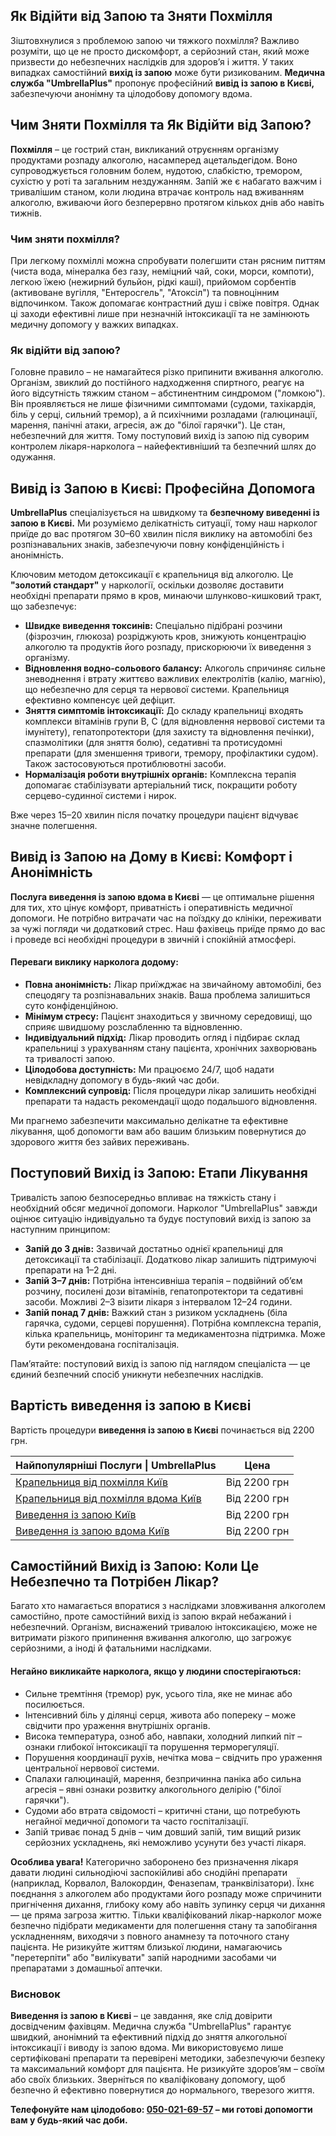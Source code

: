 
## Як Відійти від Запою та Зняти Похмілля

Зіштовхнулися з проблемою запою чи тяжкого похмілля? Важливо розуміти, що це не просто дискомфорт, а серйозний стан, який може призвести до небезпечних наслідків для здоров’я і життя. У таких випадках самостійний **вихід із запою** може бути ризикованим. **Медична служба "UmbrellaPlus"** пропонує професійний **вивід із запою в Києві,** забезпечуючи анонімну та цілодобову допомогу вдома.

## Чим Зняти Похмілля та Як Відійти від Запою?

**Похмілля** – це гострий стан, викликаний отруєнням організму продуктами розпаду алкоголю, насамперед ацетальдегідом. Воно супроводжується головним болем, нудотою, слабкістю, тремором, сухістю у роті та загальним нездужанням. Запій же є набагато важчим і тривалішим станом, коли людина втрачає контроль над вживанням алкоголю, вживаючи його безперервно протягом кількох днів або навіть тижнів.

### Чим зняти похмілля?

При легкому похміллі можна спробувати полегшити стан рясним питтям (чиста вода, мінералка без газу, неміцний чай, соки, морси, компоти), легкою їжею (нежирний бульйон, рідкі каші), прийомом сорбентів (активоване вугілля, "Ентеросгель", "Атоксіл") та повноцінним відпочинком. Також допомагає контрастний душ і свіже повітря. Однак ці заходи ефективні лише при незначній інтоксикації та не замінюють медичну допомогу у важких випадках.

### Як відійти від запою?

Головне правило – не намагайтеся різко припинити вживання алкоголю. Організм, звиклий до постійного надходження спиртного, реагує на його відсутність тяжким станом – абстинентним синдромом ("ломкою"). Він проявляється не лише фізичними симптомами (судоми, тахікардія, біль у серці, сильний тремор), а й психічними розладами (галюцинації, марення, панічні атаки, агресія, аж до "білої гарячки"). Це стан, небезпечний для життя. Тому поступовий вихід із запою під суворим контролем лікаря-нарколога – найефективніший та безпечний шлях до одужання.

## Вивід із Запою в Києві: Професійна Допомога

**UmbrellaPlus** спеціалізується на швидкому та **безпечному виведенні із запою в Києві.** Ми розуміємо делікатність ситуації, тому наш нарколог приїде до вас протягом 30–60 хвилин після виклику на автомобілі без розпізнавальних знаків, забезпечуючи повну конфіденційність і анонімність.

Ключовим методом детоксикації є крапельниця від алкоголю. Це **"золотий стандарт"** у наркології, оскільки дозволяє доставити необхідні препарати прямо в кров, минаючи шлунково-кишковий тракт, що забезпечує:

* **Швидке виведення токсинів:** Спеціально підібрані розчини (фізрозчин, глюкоза) розріджують кров, знижують концентрацію алкоголю та продуктів його розпаду, прискорюючи їх виведення з організму.
* **Відновлення водно-сольового балансу:** Алкоголь спричиняє сильне зневоднення і втрату життєво важливих електролітів (калію, магнію), що небезпечно для серця та нервової системи. Крапельниця ефективно компенсує цей дефіцит.
* **Зняття симптомів інтоксикації:** До складу крапельниці входять комплекси вітамінів групи B, C (для відновлення нервової системи та імунітету), гепатопротектори (для захисту та відновлення печінки), спазмолітики (для зняття болю), седативні та протисудомні препарати (для зменшення тривоги, тремору, профілактики судом). Також застосовуються протиблювотні засоби.
* **Нормалізація роботи внутрішніх органів:** Комплексна терапія допомагає стабілізувати артеріальний тиск, покращити роботу серцево-судинної системи і нирок.

Вже через 15–20 хвилин після початку процедури пацієнт відчуває значне полегшення.

## Вивід із Запою на Дому в Києві: Комфорт і Анонімність

**Послуга виведення із запою вдома в Києві** — це оптимальне рішення для тих, хто цінує комфорт, приватність і оперативність медичної допомоги. Не потрібно витрачати час на поїздку до клініки, переживати за чужі погляди чи додатковий стрес. Наш фахівець приїде прямо до вас і проведе всі необхідні процедури в звичній і спокійній атмосфері.

#### Переваги виклику нарколога додому:

* **Повна анонімність:** Лікар приїжджає на звичайному автомобілі, без спецодягу та розпізнавальних знаків. Ваша проблема залишиться суто конфіденційною.
* **Мінімум стресу:** Пацієнт знаходиться у звичному середовищі, що сприяє швидшому розслабленню та відновленню.
* **Індивідуальний підхід:** Лікар проводить огляд і підбирає склад крапельниці з урахуванням стану пацієнта, хронічних захворювань та тривалості запою.
* **Цілодобова доступність:** Ми працюємо 24/7, щоб надати невідкладну допомогу в будь-який час доби.
* **Комплексний супровід:** Після процедури лікар залишить необхідні препарати та надасть рекомендації щодо подальшого відновлення.

Ми прагнемо забезпечити максимально делікатне та ефективне лікування, щоб допомогти вам або вашим близьким повернутися до здорового життя без зайвих переживань.

## Поступовий Вихід із Запою: Етапи Лікування

Тривалість запою безпосередньо впливає на тяжкість стану і необхідний обсяг медичної допомоги. Нарколог "UmbrellaPlus" завжди оцінює ситуацію індивідуально та будує поступовий вихід із запою за наступним принципом:

* **Запій до 3 днів:** Зазвичай достатньо однієї крапельниці для детоксикації та стабілізації. Додатково лікар залишить підтримуючі препарати на 1–2 дні.
* **Запій 3–7 днів:** Потрібна інтенсивніша терапія – подвійний об’єм розчину, посилені дози вітамінів, гепатопротектори та седативні засоби. Можливі 2–3 візити лікаря з інтервалом 12–24 години.
* **Запій понад 7 днів:** Важкий стан з ризиком ускладнень (біла гарячка, судоми, серцеві порушення). Потрібна комплексна терапія, кілька крапельниць, моніторинг та медикаментозна підтримка. Може бути рекомендована госпіталізація.

Пам’ятайте: поступовий вихід із запою під наглядом спеціаліста — це єдиний безпечний спосіб уникнути небезпечних наслідків.

## Вартість виведення із запою в Києві

Вартість процедури **виведення із запою в Києві** починається від 2200 грн.

| Найпопулярніші Послуги \| UmbrellaPlus                                                                         | Цена         |
| -------------------------------------------------------------------------------------------------------------- | ------------ |
| [Крапельниця від похмілля Київ](https://umbrella-plus.com.ua/uk/kiev/kapelnica_ot_alkogola_kiev/)              | Від 2200 грн |
| [Крапельниця від похмілля вдома Київ](https://umbrella-plus.com.ua/uk/kiev/kapelnica_ot_alkogola_na_dom_kiev/) | Від 2200 грн |
| [Виведення із запою Київ](https://umbrella-plus.com.ua/uk/kiev/vivod-iz-zapoia-kiev-ua/)                       | Від 2200 грн |
| [Виведення із запою вдома Київ](https://umbrella-plus.com.ua/uk/kiev/vivod-iz-zapoia-na-domy-kiev-ua/)         | Від 2200 грн |

## Самостійний Вихід із Запою: Коли Це Небезпечно та Потрібен Лікар?

Багато хто намагається впоратися з наслідками зловживання алкоголем самостійно, проте самостійний вихід із запою вкрай небажаний і небезпечний. Організм, виснажений тривалою інтоксикацією, може не витримати різкого припинення вживання алкоголю, що загрожує серйозними, а іноді й фатальними наслідками.

#### Негайно викликайте нарколога, якщо у людини спостерігаються:

* Сильне тремтіння (тремор) рук, усього тіла, яке не минає або посилюється.
* Інтенсивний біль у ділянці серця, живота або попереку – може свідчити про ураження внутрішніх органів.
* Висока температура, озноб або, навпаки, холодний липкий піт – ознаки глибокої інтоксикації та порушення терморегуляції.
* Порушення координації рухів, нечітка мова – свідчить про ураження центральної нервової системи.
* Спалахи галюцинацій, марення, безпричинна паніка або сильна агресія – явні ознаки розвитку алкогольного делірію ("білої гарячки").
* Судоми або втрата свідомості – критичні стани, що потребують негайної медичної допомоги та часто госпіталізації.
* Запій триває понад 5 днів – чим довший запій, тим вищий ризик серйозних ускладнень, які неможливо усунути без участі лікаря.

**Особлива увага!**
Категорично заборонено без призначення лікаря давати людині сильнодіючі заспокійливі або снодійні препарати (наприклад, Корвалол, Валокордин, Феназепам, транквілізатори). Їхнє поєднання з алкоголем або продуктами його розпаду може спричинити пригнічення дихання, глибоку кому або навіть зупинку серця чи дихання — це пряма загроза життю.
Тільки кваліфікований лікар-нарколог може безпечно підібрати медикаменти для полегшення стану та запобігання ускладненням, виходячи з повного анамнезу та поточного стану пацієнта. Не ризикуйте життям близької людини, намагаючись "перетерпіти" або "вилікувати" запій народними засобами чи препаратами з домашньої аптечки.

### Висновок

**Виведення із запою в Києві** – це завдання, яке слід довірити досвідченим фахівцям. Медична служба "UmbrellaPlus" гарантує швидкий, анонімний та ефективний підхід до зняття алкогольної інтоксикації і виводу із запою вдома. Ми використовуємо лише сертифіковані препарати та перевірені методики, забезпечуючи безпеку та максимальний комфорт для пацієнта.
Не ризикуйте здоров’ям – своїм або своїх близьких. Зверніться по кваліфіковану допомогу, щоб безпечно й ефективно повернутися до нормального, тверезого життя.

**Телефонуйте нам цілодобово: [050-021-69-57](tel:0500216957) – ми готові допомогти вам у будь-який час доби.**
